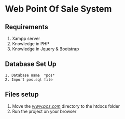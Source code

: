 # Web Point Of Sale System

## Requirements
   1. Xampp server
   2. Knowledge in PHP
   3. Knowledge in Jquery & Bootstrap

## Database Set Up
    1. Database name  *pos*
    2. Import pos.sql file
    
## Files setup
   1. Move the *www.pos.com* directory to the htdocs folder
   2. Run the project on your browser
